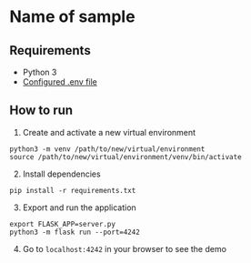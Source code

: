 # Name of sample

## Requirements

- Python 3
- [Configured .env file](../README.md)

## How to run

1. Create and activate a new virtual environment

```
python3 -m venv /path/to/new/virtual/environment
source /path/to/new/virtual/environment/venv/bin/activate
```

2. Install dependencies

```
pip install -r requirements.txt
```

3. Export and run the application

```
export FLASK_APP=server.py
python3 -m flask run --port=4242
```

4. Go to `localhost:4242` in your browser to see the demo
